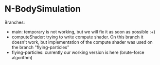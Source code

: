 # N-BodySimulation
Branches:
- main: temporary is not working, but we will fix it as soon as possible :+)
- computeShader: trying to write compute shader. On this branch it doesn't work, but implementation of the compute shader was used on the branch "flying-particles"
- flying-particles: currently our working version is here (brute-force algorithm)

